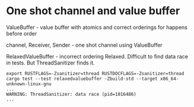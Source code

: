 # One shot channel and value buffer

ValueBuffer - value buffer with atomics and correct orderings for happens before order

channel, Receiver, Sender - one shot channel using ValueBuffer 

RelaxedValueBuffer - incorrect ordering Relaxed. Difficult to find data race in tests. But ThreadSanitizer finds it.

```
export RUSTFLAGS=-Zsanitizer=thread RUSTDOCFLAGS=-Zsanitizer=thread
cargo test --test relaxedvaluebuffer -Zbuild-std --target x86_64-unknown-linux-gnu
...
WARNING: ThreadSanitizer: data race (pid=1016486)
...
```
